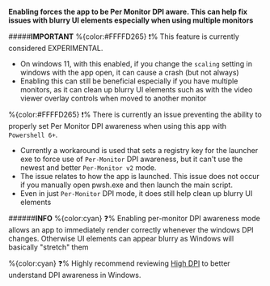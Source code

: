 **Enabling forces the app to be Per Monitor DPI aware. This can help fix issues with blurry UI elements especially when using multiple monitors**

#####__IMPORTANT__
%{color:#FFFFD265} ❗% This feature is currently considered EXPERIMENTAL. 
 - On windows 11, with this enabled, if you change the `scaling` setting in windows with the app open, it can cause a crash (but not always)
 - Enabling this can still be beneficial especially if you have multiple monitors, as it can clean up blurry UI elements such as with the video viewer overlay controls when moved to another monitor

%{color:#FFFFD265} ❗% There is currently an issue preventing the ability to properly set Per Monitor DPI awareness when using this app with `Powershell 6+`. 
 - Currently a workaround is used that sets a registry key for the launcher exe to force use of `Per-Monitor` DPI awareness, but it can't use the newest and better `Per-Monitor v2` mode. 
 - The issue relates to how the app is launched. This issue does not occur if you manually open pwsh.exe and then launch the main script.
 - Even in just `Per-Monitor` DPI mode, it does still help clean up blurry UI elements

######__INFO__
%{color:cyan} ❓% Enabling per-monitor DPI awareness mode allows an app to immediately render correctly whenever the windows DPI changes. Otherwise UI elements can appear blurry as Windows will basically "stretch" them

%{color:cyan} ❓% Highly recommend reviewing [High DPI](https://learn.microsoft.com/en-us/windows-hardware/manufacture/desktop/high-dpi-and-windows?view=windows-11) to better understand DPI awareness in Windows.

